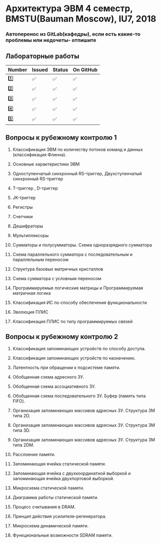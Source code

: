<h1>Архитектура ЭВМ 4 семестр, BMSTU(Bauman Moscow), IU7, 2018</h1>

### Автоперенос из GitLab(кафедры), если есть какие-то проблемы или недочеты- отпишите

<h2>Лабораторные работы</h2>

| Number | Issued | Status | On GitHub |
|------|---|------|----------|
| :one: | :white_check_mark: | :white_check_mark: | :white_check_mark: |
| :two: | :white_check_mark: | :white_check_mark: | :white_check_mark: |
| :three: | :white_check_mark: | :white_check_mark: | :white_check_mark: |
| :four: | :white_check_mark: | :white_check_mark: | :white_check_mark: |
| :five: | :white_check_mark: | :white_check_mark: |:white_check_mark: |

<h2>Вопросы к рубежному контролю 1</h2>

1. Классификация ЭВМ по количеству потоков команд и данных (классификация Флинна).

2. Основные характеристики ЭВМ

3. Одноступенчатый синхронный RS-триггер, Двухступенчатый синхронный RS-триггер

4. T-триггер , D-триггер

5. JK-триггер

6. Регистры

7. Счетчики

8. Дешифраторы

9. Мультиплексоры

10. Сумматоры и полусумматоры. Схема одноразрядного сумматора

11. Схема параллельного сумматора с последовательным и параллельным переносом

12. Структура базовых матричных кристаллов

13. Схема сумматора с условным переносом

14. Программируемые логические матрицы и Программируемая матричная логика

15. Классификация ИС по способу обеспечения функциональности

16. Эволюция ПЛИС

17. Классификация ПЛИС по типу программируемых связей

<h2>Вопросы к рубежному контролю 2</h2>

1. Классификация запоминающих устройств по способу доступа.

2. Классификация запоминающих устройств по назначению.

3. Латентность при обращении к подсистеме памяти.

4. Обобщенная схема адресного ЗУ.

5. Обобщенная схема ассоциативного ЗУ.

6. Обобщенная схема последовательного ЗУ. Буфер (память типа FIFO).

7. Организация запоминающих массивов адресных ЗУ. Структура ЗМ типа 2D. 

8. Организация запоминающих массивов адресных ЗУ. Структура ЗМ типа 3D.

9. Организация запоминающих массивов адресных ЗУ. Структура ЗМ типа 2DM. 

10. Расслоение памяти.

11. Запоминающая ячейка статической памяти.

12. Запоминающая ячейка с двухкоординатной выборкой и запоминающая ячейка двухпортовой выборкой.

13. Микросхема статической памяти.

14. Диаграмма работы статической памяти.

15. Процесс считывания в DRAM.

16. Принцип действия усилителя-регенератора.

17. Микросхема динамической памяти.

18. Функциональные возможности SDRAM памяти.
